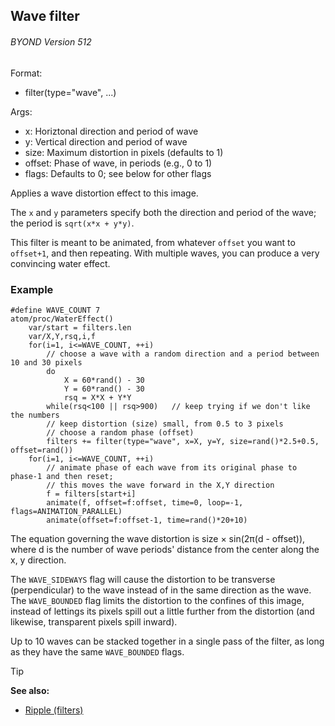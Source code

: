 ## Wave filter 
###### BYOND Version 512

Format:
+   filter(type="wave", ...)

Args:
+   x: Horiztonal direction and period of wave
+   y: Vertical direction and period of wave
+   size: Maximum distortion in pixels (defaults to 1)
+   offset: Phase of wave, in periods (e.g., 0 to 1)
+   flags: Defaults to 0; see below for other flags

Applies a wave distortion effect to this image. 

The `x` and `y` parameters specify both the direction and period of the
wave; the period is `sqrt(x*x + y*y)`. 

This filter is meant to be animated, from whatever `offset` you want to `offset+1`, and then
repeating. With multiple waves, you can produce a very convincing water
effect.
### Example

``` dm
#define WAVE_COUNT 7
atom/proc/WaterEffect()
    var/start = filters.len
    var/X,Y,rsq,i,f
    for(i=1, i<=WAVE_COUNT, ++i)
        // choose a wave with a random direction and a period between 10 and 30 pixels
        do
            X = 60*rand() - 30
            Y = 60*rand() - 30
            rsq = X*X + Y*Y
        while(rsq<100 || rsq>900)   // keep trying if we don't like the numbers
        // keep distortion (size) small, from 0.5 to 3 pixels
        // choose a random phase (offset)
        filters += filter(type="wave", x=X, y=Y, size=rand()*2.5+0.5, offset=rand())
    for(i=1, i<=WAVE_COUNT, ++i)
        // animate phase of each wave from its original phase to phase-1 and then reset;
        // this moves the wave forward in the X,Y direction
        f = filters[start+i]
        animate(f, offset=f:offset, time=0, loop=-1, flags=ANIMATION_PARALLEL)
        animate(offset=f:offset-1, time=rand()*20+10)
```
 
The equation governing the wave distortion is size ×
sin(2π(d - offset)), where d is the number of wave periods\' distance
from the center along the x, y direction. 

The `WAVE_SIDEWAYS` flag will cause the distortion to be transverse (perpendicular) to the
wave instead of in the same direction as the wave. The `WAVE_BOUNDED`
flag limits the distortion to the confines of this image, instead of
lettings its pixels spill out a little further from the distortion (and
likewise, transparent pixels spill inward). 

Up to 10 waves can be stacked together in a single pass of the filter, as long as they have
the same `WAVE_BOUNDED` flags.

> [!TIP] 
> **See also:**
> +   [Ripple (filters)](/ref/notes/filters/ripple.md) 